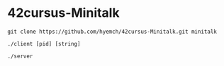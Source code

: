 # 42cursus-Minitalk

```
git clone https://github.com/hyemch/42cursus-Minitalk.git minitalk

./client [pid] [string]

./server
```
